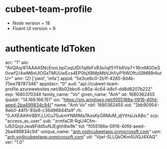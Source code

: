 # cubeet-team-profile
- Node version = 18
- Fluent UI version = 9

# authenticate IdToken
acr: "1"
aio: "AVQAq/8TAAAA5NcEnoLbpCxqUlDi7q6bFxR3s/iqf5YFb8Vp7+16rnMGOeS0vwf2/4wM6nUlOGxTMUUwEcs4EP0hjX8MpMbVJh1/yP1tWOftuS9M89r6utU="
amr: (2) ['pwd', 'mfa']
appid: "5e3ce6c0-2b1f-4285-8d4b-75ee78787346"
appidacr: "0"
aud: "api://cubeet-team-profile.azurewebsites.net/8b02bbc6-c80a-4c64-b8cf-dd8d8207b222"
exp: 1680370348
family_name: "Vo"
given_name: "Anh"
iat: 1680362455
ipaddr: "14.169.166.151"
iss: "https://sts.windows.net/f055188a-0916-40fd-aeed-2ba499834c94/"
name: "Anh Vo"
nbf: 1680362455
oid: "2bb90954-9eb0-44f5-93e8-c36d96844fa9"
rh: "0.AXEAihhV8BYJ_UCu7SukmYNMlMa7AosKyGRMuM_djYIHsiJxABo."
scp: "access_as_user"
sub: "zrmfaCR-RgU4Cfm-tJ82QxjzJwa6Fdd5uNJEghh8w9k"
tid: "f055188a-0916-40fd-aeed-2ba499834c94"
unique_name: "anh.vo@cubeetapp.onmicrosoft.com"
upn: "anh.vo@cubeetapp.onmicrosoft.com"
uti: "VjwI-SLLQkOKm5UlQJ4XAQ"
ver: "1.0"
